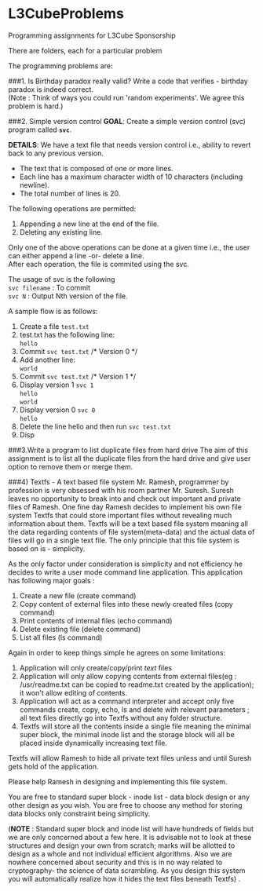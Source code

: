 # L3CubeProblems
Programming assignments for L3Cube Sponsorship

There are folders, each for a particular problem

The programming problems are:

###1. Is Birthday paradox really valid?
Write a code that verifies - birthday paradox is indeed correct.   <br>
(Note : Think of ways you could run 'random experiments'. We agree this problem is hard.)

###2. Simple version control 
**GOAL**:
Create a simple version control (svc) program called **`svc`**.

**DETAILS**:
We have a text file that needs version control i.e., ability to revert back to any previous version.  
- The text that is composed of one or more lines.
- Each line has a maximum character width of 10 characters (including newline).
- The total number of lines is 20.

The following operations are permitted:   <br>
1. Appending a new line at the end of the file.   <br>
2. Deleting any existing line.   <br>

Only one of the above operations can be done at a given time i.e., the user can either append a line -or- delete a line.   <br>
After each operation, the file is commited using the svc.    <br>

The usage of svc is the following   <br>
`svc filename`   : To commit   <br>
`svc N`          : Output Nth version of the file.   <br>

A sample flow is as follows:   <br>
1. Create a file `test.txt`   <br>
2. test.txt has the following line:   <br>
`hello`   <br>
3. Commit `svc test.txt` /* Version 0 */   <br>
4. Add another line:   <br>
`world`   <br>
5. Commit `svc test.txt` /* Version 1 */   <br>
6. Display version 1 `svc 1`   <br>
`hello`   <br>
`world`   <br>
7. Display version 0 `svc 0`   <br>
`hello`   <br>
8. Delete the line hello  and then run `svc test.txt`   <br>
9. Disp   <br>

###3.Write a program to list duplicate files from hard drive
The aim of this assignment is to list all the duplicate files from the hard drive and give user option to remove them or merge them.

###4) Textfs - A text based file system
Mr. Ramesh, programmer by profession is very obsessed with his room partner Mr. Suresh.  Suresh leaves no opportunity to break into and check out important and private files of Ramesh. One fine day Ramesh decides to implement his own file system Textfs that could store important files without revealing much information about them. Textfs will be a text based file system meaning all the data regarding contents of file system(meta-data) and the actual data of files will go in a single text file. The only principle that this file system is based on is - simplicity.

As the only factor under consideration is simplicity and not efficiency he decides to write a user mode command line application. This application has following major goals :
1.  Create a new file (create command)   <br>
2. Copy content of external files into these newly created files (copy command)   <br>
3.  Print contents of internal files (echo command)   <br>
4. Delete existing file (delete command)   <br>
5. List all files (ls command)   <br>

Again in order to keep things simple he agrees on some limitations:   <br>
1. Application will only create/copy/print *text* files   <br>
2. Application will only allow copying contents from external files(eg : /usr/readme.txt can be copied to readme.txt created by the application); it won't allow editing of contents.   <br>
3. Application will act as a command interpreter and accept only five commands create, copy, echo, ls  and delete with relevant parameters ; all text files directly go into Textfs without any folder structure.   <br>
4. Textfs will store all the contents inside a single file meaning the minimal super block, the minimal inode list and the storage block will all be placed inside dynamically increasing text file.   <br>

Textfs will allow Ramesh to hide all private text files unless and until Suresh gets hold of the application.

Please help Ramesh in designing and implementing this file system.

You are free to standard super block - inode list - data block design or any other design as you wish. You are free to choose any method for storing data blocks only constraint being simplicity.

(**NOTE** : Standard super block and inode list will have hundreds of fields but we are only concerned about a few here. It is advisable not to look at these structures and design your own from scratch; marks will be allotted to design as a whole and not individual efficient algorithms. Also we are nowhere concerned about security and this is in no way related to cryptography- the science of data scrambling. As you design this system you will automatically realize how it hides the text files beneath Textfs) .
